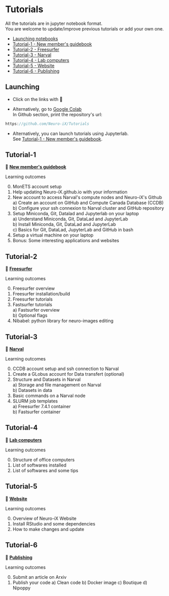 # Tutorials

All the tutorials are in jupyter notebook format. \
You are welcome to update/improve previous tutorials or add your own one.

- [Launching notebooks](#Launching)
- [Tutorial-1 - New member's guidebook](#Tutorial-1)
- [Tutorial-2 - Freesurfer](#Tutorial-2)
- [Tutorial-3 - Narval](#Tutorial-3)
- [Tutorial-4 - Lab computers](#Tutorial-4)
- [Tutorial-5 - Website](#Tutorial-5)
- [Tutorial-6 - Publishing](#Tutorial-6)

## Launching

- Click on the links with :rocket:

- Alternatively, go to [Google Colab](https://colab.research.google.com) \
In Github section, print the repository's url:
```javascript
https://github.com/Neuro-iX/Tutorials
```

- Alternatively, you can launch tutorials using Jupyterlab. \
See [Tutorial-1 - New member's guidebook](#Tutorial-1).


## Tutorial-1

:rocket: [**New member's guidebook**](https://colab.research.google.com/github/Neuro-iX/Tutorials/blob/main/Tutorial_1_NewMember/Tutorial_1_NewMember.ipynb)

Learning outcomes

0. MonETS account setup
1. Help updating Neuro-iX.github.io with your information
2. New account to access Narval's compute nodes and Neuro-iX's Github \
  a) Create an account on GitHub and Compute Canada Database (CCDB) \
  b) Configure your ssh connexion to Narval cluster and GitHub repository 
4. Setup Miniconda, Git, Datalad and Jupyterlab on your laptop \
  a) Understand Miniconda, Git, DataLad and JupyterLab \
  b) Install Miniconda, Git, DataLad and JupyterLab \
  c) Basics for Git, DataLad, JupyterLab and GitHub in bash
5. Setup a virtual machine on your laptop
6. Bonus: Some interesting applications and websites

## Tutorial-2

:rocket: [**Freesurfer**](https://colab.research.google.com/github/Neuro-iX/Tutorials/blob/main/Tutorial_2_Freesurfer/Tutorial_2_Freesurfer.ipynb)

Learning outcomes

0. Freesurfer overview
1. Freesurfer installation/build
2. Freesurfer tutorials
3. Fastsurfer tutorials \
  a) Fastsurfer overview \
  b) Optional flags
4. Nibabel: python library for neuro-images editing

## Tutorial-3

:rocket: [**Narval**](https://colab.research.google.com/github/Neuro-iX/Tutorials/blob/main/Tutorial_3_Narval_CCDB/Tutorial_3_Narval.ipynb)

Learning outcomes

0. CCDB account setup and ssh connection to Narval
1. Create a GLobus account for Data transfert (optional)
2. Structure and Datasets in Narval \
    a) Storage and file management on Narval \
    b) Datasets in data
3. Basic commands on a Narval node
4. SLURM job templates \
  a) Freesurfer 7.4.1 container \
  b) Fastsurfer container

## Tutorial-4

:rocket: [**Lab computers**](https://colab.research.google.com/github/Neuro-iX/Tutorials/blob/main/Tutorial_4_Lab_computers/Tutorial_4_Lab_computers.ipynb)

Learning outcomes

0. Structure of office computers
1. List of softwares installed
2. List of softwares and some tips

## Tutorial-5

:rocket: [**Website**](https://colab.research.google.com/github/Neuro-iX/Tutorials/blob/main/Tutorial_5_Website/Tutorial_5_Website.ipynb)

Learning outcomes

0. Overview of Neuro-iX Website
1. Install RStudio and some dependencies
2. How to make changes and update

## Tutorial-6

:rocket: [**Publishing**](https://colab.research.google.com/github/Neuro-iX/Tutorials/blob/main/Tutorial_6_Publishing/Tutorial_6_Publishing.ipynb)

Learning outcomes

0. Submit an article on Arxiv
1. Publish your code
  a) Clean code
  b) Docker image
  c) Boutique
  d) Nipoppy